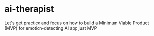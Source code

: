 # ai-therapist
Let's get practice and focus on how to build a Minimum Viable Product (MVP) for emotion-detecting AI app just MVP

